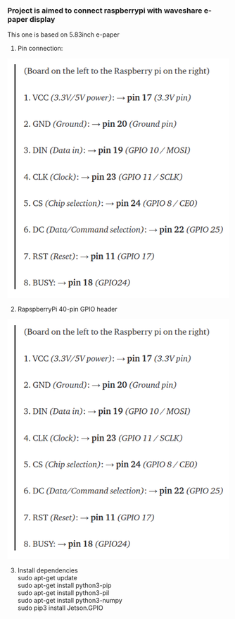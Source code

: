 ### Project is aimed to connect raspberrypi with waveshare e-paper display  

This one is based on 5.83inch e-paper

1. Pin connection:  
<img src="https://github.com/FrozRt/waveshare_epd/blob/master/pic/pins.png" />


2. RapspberryPi 40-pin GPIO header  
<img src="https://github.com/FrozRt/waveshare_epd/blob/master/pic/pins.png" />  
   

3. Install dependencies  
   sudo apt-get update  
   sudo apt-get install python3-pip  
    sudo apt-get install python3-pil  
    sudo apt-get install python3-numpy  
    sudo pip3 install Jetson.GPIO  
   



